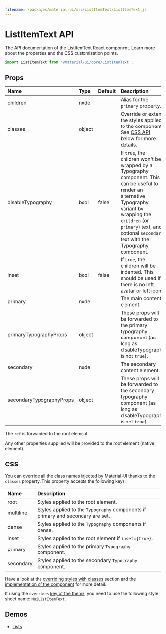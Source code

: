 ```yaml
---
filename: /packages/material-ui/src/ListItemText/ListItemText.js
---
```


<!--- This documentation is automatically generated, do not try to edit it. -->

# ListItemText API

<p class="description">The API documentation of the ListItemText React component. Learn more about the properties and the CSS customization points.</p>

```js
import ListItemText from '@material-ui/core/ListItemText';
```



## Props

| Name | Type | Default | Description |
|:-----|:-----|:--------|:------------|
| <span class="prop-name">children</span> | <span class="prop-type">node</span> |  | Alias for the `primary` property. |
| <span class="prop-name">classes</span> | <span class="prop-type">object</span> |  | Override or extend the styles applied to the component. See [CSS API](#css) below for more details. |
| <span class="prop-name">disableTypography</span> | <span class="prop-type">bool</span> | <span class="prop-default">false</span> | If `true`, the children won't be wrapped by a Typography component. This can be useful to render an alternative Typography variant by wrapping the `children` (or `primary`) text, and optional `secondary` text with the Typography component. |
| <span class="prop-name">inset</span> | <span class="prop-type">bool</span> | <span class="prop-default">false</span> | If `true`, the children will be indented. This should be used if there is no left avatar or left icon. |
| <span class="prop-name">primary</span> | <span class="prop-type">node</span> |  | The main content element. |
| <span class="prop-name">primaryTypographyProps</span> | <span class="prop-type">object</span> |  | These props will be forwarded to the primary typography component (as long as disableTypography is not `true`). |
| <span class="prop-name">secondary</span> | <span class="prop-type">node</span> |  | The secondary content element. |
| <span class="prop-name">secondaryTypographyProps</span> | <span class="prop-type">object</span> |  | These props will be forwarded to the secondary typography component (as long as disableTypography is not `true`). |

The `ref` is forwarded to the root element.

Any other properties supplied will be provided to the root element (native element).

## CSS

You can override all the class names injected by Material-UI thanks to the `classes` property.
This property accepts the following keys:


| Name | Description |
|:-----|:------------|
| <span class="prop-name">root</span> | Styles applied to the root element.
| <span class="prop-name">multiline</span> | Styles applied to the `Typography` components if primary and secondary are set.
| <span class="prop-name">dense</span> | Styles applied to the `Typography` components if dense.
| <span class="prop-name">inset</span> | Styles applied to the root element if `inset={true}`.
| <span class="prop-name">primary</span> | Styles applied to the primary `Typography` component.
| <span class="prop-name">secondary</span> | Styles applied to the secondary `Typography` component.

Have a look at the [overriding styles with classes](/customization/components/#overriding-styles-with-classes) section
and the [implementation of the component](https://github.com/mui-org/material-ui/blob/next/packages/material-ui/src/ListItemText/ListItemText.js)
for more detail.

If using the `overrides` [key of the theme](/customization/themes/#css),
you need to use the following style sheet name: `MuiListItemText`.

## Demos

- [Lists](/components/lists/)

